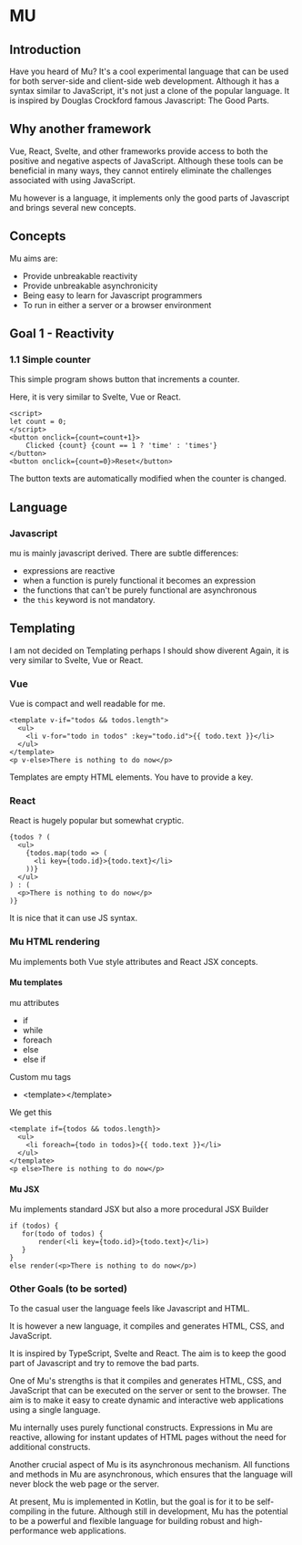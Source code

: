 # MU

## Introduction

Have you heard of Mu? It's a cool experimental language that can be used for both server-side and client-side web development. Although it has a syntax similar to JavaScript, it's not just a clone of the popular language.
It is inspired by Douglas Crockford famous Javascript: The Good Parts.

## Why another framework 

Vue, React, Svelte, and other frameworks provide access to both the positive and negative aspects of JavaScript. Although these tools can be beneficial in many ways, they cannot entirely eliminate the challenges associated with using JavaScript.

Mu however is a language, it implements only the good parts of Javascript and brings several new concepts. 

## Concepts

Mu aims are:
* Provide unbreakable reactivity
* Provide unbreakable asynchronicity
* Being easy to learn for Javascript programmers
* To run in either a server or a browser environment

## Goal 1 - Reactivity

### 1.1 Simple counter

This simple program shows button that increments a counter. 

Here, it is very similar to Svelte, Vue or React.

    <script>
    let count = 0;
    </script>
    <button onclick={count=count+1}>
        Clicked {count} {count == 1 ? 'time' : 'times'}
    </button>
    <button onclick={count=0}>Reset</button>

The button texts are automatically modified when the counter is changed.

## Language

### Javascript
mu is mainly javascript derived.
There are subtle differences:
 * expressions are reactive
 * when a function is purely functional it becomes an expression
 * the functions that can't be purely functional are asynchronous
 * the `this` keyword is not mandatory.
 
## Templating

I am not decided on Templating perhaps I should show diverent
Again, it is very similar to Svelte, Vue or React.

### Vue
Vue is compact and well readable for me. 

    <template v-if="todos && todos.length">
      <ul>
        <li v-for="todo in todos" :key="todo.id">{{ todo.text }}</li>
      </ul>
    </template>
    <p v-else>There is nothing to do now</p>

Templates are empty HTML elements.
You have to provide a key. 

### React
React is hugely popular but somewhat cryptic.

    {todos ? (
      <ul>
        {todos.map(todo => (
          <li key={todo.id}>{todo.text}</li>
        ))}
      </ul>
    ) : (
      <p>There is nothing to do now</p>
    )}

It is nice that it can use JS syntax. 
    
### Mu HTML rendering
Mu implements both Vue style attributes and React JSX concepts.

#### Mu templates
mu attributes 
 * if
 * while
 * foreach
 * else
 * else if

Custom mu tags 
 * &lt;template>&lt;/template>

 We get this

    <template if={todos && todos.length}>
      <ul>
        <li foreach={todo in todos}>{{ todo.text }}</li>
      </ul>
    </template>
    <p else>There is nothing to do now</p>

#### Mu JSX

Mu implements standard JSX but also a more procedural JSX Builder

    if (todos) {
       for(todo of todos) {
           render(<li key={todo.id}>{todo.text}</li>)
       }
    }
    else render(<p>There is nothing to do now</p>)
    
### Other Goals (to be sorted)

To the casual user the language feels like Javascript and HTML.

It is however a new language, it compiles and generates HTML, CSS, and JavaScript.

It is inspired by TypeScript, Svelte and React.
The aim is to keep the good part of Javascript and try to remove the bad parts.

One of Mu's strengths is that it compiles and generates HTML, CSS, and JavaScript that can be executed on the server or sent to the browser. The aim is to make it easy to create dynamic and interactive web applications using a single language.

Mu internally uses purely functional constructs. Expressions in Mu are reactive, allowing for instant updates of HTML pages without the need for additional constructs.

Another crucial aspect of Mu is its asynchronous mechanism. All functions and methods in Mu are asynchronous, which ensures that the language will never block the web page or the server.


At present, Mu is implemented in Kotlin, but the goal is for it to be self-compiling in the future. Although still in development, Mu has the potential to be a powerful and flexible language for building robust and high-performance web applications.
